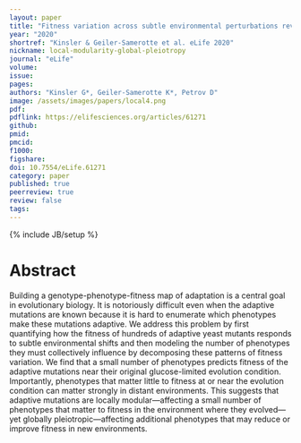 ```yaml
---
layout: paper
title: "Fitness variation across subtle environmental perturbations reveals local modularity and global pleiotropy of adaptation"
year: "2020"
shortref: "Kinsler & Geiler-Samerotte et al. eLife 2020"
nickname: local-modularity-global-pleiotropy
journal: "eLife"
volume: 
issue: 
pages: 
authors: "Kinsler G*, Geiler-Samerotte K*, Petrov D"
image: /assets/images/papers/local4.png
pdf: 
pdflink: https://elifesciences.org/articles/61271
github: 
pmid: 
pmcid: 
f1000: 
figshare: 
doi: 10.7554/eLife.61271
category: paper
published: true
peerreview: true
review: false
tags: 
---
```

{% include JB/setup %}

# Abstract 

Building a genotype-phenotype-fitness map of adaptation is a central goal in evolutionary biology. It is notoriously difficult even when the adaptive mutations are known because it is hard to enumerate which phenotypes make these mutations adaptive. We address this problem by first quantifying how the fitness of hundreds of adaptive yeast mutants responds to subtle environmental shifts and then modeling the number of phenotypes they must collectively influence by decomposing these patterns of fitness variation. We find that a small number of phenotypes predicts fitness of the adaptive mutations near their original glucose-limited evolution condition. Importantly, phenotypes that matter little to fitness at or near the evolution condition can matter strongly in distant environments. This suggests that adaptive mutations are locally modular—affecting a small number of phenotypes that matter to fitness in the environment where they evolved—yet globally pleiotropic—affecting additional phenotypes that may reduce or improve fitness in new environments.